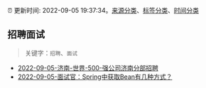 :alarm_clock: 更新时间: 2022-09-05 19:37:34。[来源分类](../README.md)、[标签分类](../TAGS.md)、[时间分类](../TIMELINE.md)

## 招聘面试


> 关键字：`招聘`、`面试`



- [2022-09-05-济南-世界-500-强公司济南分部招聘](https://www.v2ex.com/t/877940) 
- [2022-09-05-面试官：Spring中获取Bean有几种方式？](https://toutiao.io/k/x9gh2qw) 